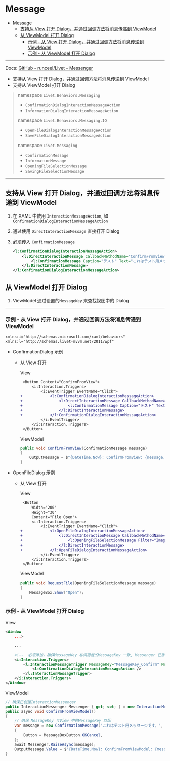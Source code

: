 # Message

- [Message](#message)
  - [支持从 View 打开 Dialog，并通过回调方法将消息传递到 ViewModel](#支持从-view-打开-dialog并通过回调方法将消息传递到-viewmodel)
  - [从 ViewModel 打开 Dialog](#从-viewmodel-打开-dialog)
    - [示例 - 从 View 打开 Dialog，并通过回调方法将消息传递到 ViewModel](#示例---从-view-打开-dialog并通过回调方法将消息传递到-viewmodel)
    - [示例 - 从 ViewModel 打开 Dialog](#示例---从-viewmodel-打开-dialog)

---

Docs: [GitHub - runceel/Livet - Messenger](https://github.com/runceel/Livet#messenger)

- 支持从 View 打开 Dialog，并通过回调方法将消息传递到 ViewModel
- 支持从 ViewModel 打开 Dialog

> namespace `Livet.Behaviors.Messaging`
>
> - `ConfirmationDialogInteractionMessageAction`
> - `InformationDialogInteractionMessageAction`
>
> namespace `Livet.Behaviors.Messaging.IO`
>
> - `OpenFileDialogInteractionMessageAction`
> - `SaveFileDialogInteractionMessageAction`
>
> namespace `Livet.Messaging`
>
> - `ConfirmationMessage`
> - `InformationMessage`
> - `OpeningFileSelectionMessage`
> - `SavingFileSelectionMessage`

---

## 支持从 View 打开 Dialog，并通过回调方法将消息传递到 ViewModel

1. 在 XAML 中使用 `InteractionMessageAction`, 如 `ConfirmationDialogInteractionMessageAction`
2. 通过使用 `DirectInteractionMessage` 直接打开 Dialog
3. 必须传入 `ConfirmationMessage`

   ```xml
   <l:ConfirmationDialogInteractionMessageAction>
       <l:DirectInteractionMessage CallbackMethodName="ConfirmFromView" CallbackMethodTarget="{Binding}">
           <l:ConfirmationMessage Caption="テスト" Text="これはテスト用メッセージです。" />
       </l:DirectInteractionMessage>
   </l:ConfirmationDialogInteractionMessageAction>
   ```

## 从 ViewModel 打开 Dialog

1. ViewModel 通过设置的`MessageKey` 来查找视图中的 Dialog

---

### 示例 - 从 View 打开 Dialog，并通过回调方法将消息传递到 ViewModel

```xml
xmlns:i="http://schemas.microsoft.com/xaml/behaviors"
xmlns:l="http://schemas.livet-mvvm.net/2011/wpf"
```

- ConfirmationDialog 示例

  - 从 View 打开

    View

    ```diff
     <Button Content="ConfirmFromView">
         <i:Interaction.Triggers>
             <i:EventTrigger EventName="Click">
    +            <l:ConfirmationDialogInteractionMessageAction>
    +                <l:DirectInteractionMessage CallbackMethodName="ConfirmFromView" CallbackMethodTarget="{Binding}">
    +                    <l:ConfirmationMessage Caption="テスト" Text="これはテスト用メッセージです。" />
    +                </l:DirectInteractionMessage>
    +            </l:ConfirmationDialogInteractionMessageAction>
             </i:EventTrigger>
         </i:Interaction.Triggers>
     </Button>
    ```

    ViewModel

    ```csharp
    public void ConfirmFromView(ConfirmationMessage message)
    {
        OutputMessage = $"{DateTime.Now}: ConfirmFromView: {message.Response ?? false}";
    }
    ```

- OpenFileDialog 示例

  - 从 View 打开

    View

    ```diff
     <Button
         Width="200"
         Height="30"
         Content="File Open">
         <i:Interaction.Triggers>
             <i:EventTrigger EventName="Click">
    +            <l:OpenFileDialogInteractionMessageAction>
    +                <l:DirectInteractionMessage CallbackMethodName="RequestFile" CallbackMethodTarget="{Binding}">
    +                    <l:OpeningFileSelectionMessage Filter="Image files (*.bmp, *.jpg)|*.bmp;*.jpg|All files (*.*)|*.*" />
    +                </l:DirectInteractionMessage>
    +            </l:OpenFileDialogInteractionMessageAction>
             </i:EventTrigger>
         </i:Interaction.Triggers>
     </Button>
    ```

    ViewModel

    ```csharp
    public void RequestFile(OpeningFileSelectionMessage message)
    {
        MessageBox.Show("Open");
    }
    ```

### 示例 - 从 ViewModel 打开 Dialog

View

```xml
<Window
    ...>

    ...

    <!--  必须添加，确保MessageKey 与调用者的MessageKey 一致, Messenger 已绑定到ViewModel  -->
    <i:Interaction.Triggers>
        <l:InteractionMessageTrigger MessageKey="MessageKey_Confirm" Messenger="{Binding Messenger}">
            <l:ConfirmationDialogInteractionMessageAction />
        </l:InteractionMessageTrigger>
    </i:Interaction.Triggers>
</Window>
```

ViewModel

```csharp
// 确保已创建InteractionMessenger
public InteractionMessenger Messenger { get; set; } = new InteractionMessenger();
public async void ConfirmFromViewModel()
{
    // 确保 MessageKey 与View 中的MessageKey 匹配
    var message = new ConfirmationMessage("これはテスト用メッセージです。", "テスト", "MessageKey_Confirm")
    {
        Button = MessageBoxButton.OKCancel,
    };
    await Messenger.RaiseAsync(message);
    OutputMessage.Value = $"{DateTime.Now}: ConfirmFromViewModel: {message.Response ?? false}";
}
```
